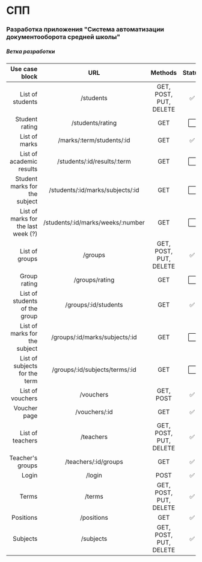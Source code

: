  # СПП
 
 ### Разработка приложения "Система автоматизации документооборота средней школы"

 ##### Ветка разработки


|                      Use case block |                URL                |        Methods         |        Status        |
|------------------------------------:|:---------------------------------:|:----------------------:|:--------------------:|
|                    List of students |             /students             | GET, POST, PUT, DELETE |  :white_check_mark:  |
|                      Student rating |         /students/rating          |          GET           | :white_large_square: |
|                       List of marks |     /marks/:term/students/:id     |          GET           |  :white_check_mark:  |
|            List of academic results |    /students/:id/results/:term    |          GET           | :white_large_square: |
|       Student marks for the subject | /students/:id/marks/subjects/:id  |          GET           | :white_large_square: |
| List of marks for the last week (?) | /students/:id/marks/weeks/:number |          GET           | :white_large_square: |
|                      List of groups |              /groups              | GET, POST, PUT, DELETE |  :white_check_mark:  |
|                        Group rating |          /groups/rating           |          GET           | :white_large_square: |
|       List of students of the group |       /groups/:id/students        |          GET           |  :white_check_mark:  |
|       List of marks for the subject |  /groups/:id/marks/subjects/:id   |          GET           | :white_large_square: |
|       List of subjects for the term |  /groups/:id/subjects/terms/:id   |          GET           | :white_large_square: |
|                    List of vouchers |             /vouchers             |       GET, POST        |  :white_check_mark:  |
|                        Voucher page |           /vouchers/:id           |          GET           |  :white_check_mark:  |
|                    List of teachers |             /teachers             | GET, POST, PUT, DELETE |  :white_check_mark:  |
|                    Teacher's groups |       /teachers/:id/groups        |          GET           |  :white_check_mark:  |
|                               Login |              /login               |          POST          |  :white_check_mark:  |
|                               Terms |              /terms               | GET, POST, PUT, DELETE |  :white_check_mark:  |
|                           Positions |            /positions             |          GET           |  :white_check_mark:  |
|                            Subjects |             /subjects             | GET, POST, PUT, DELETE |  :white_check_mark:  |
